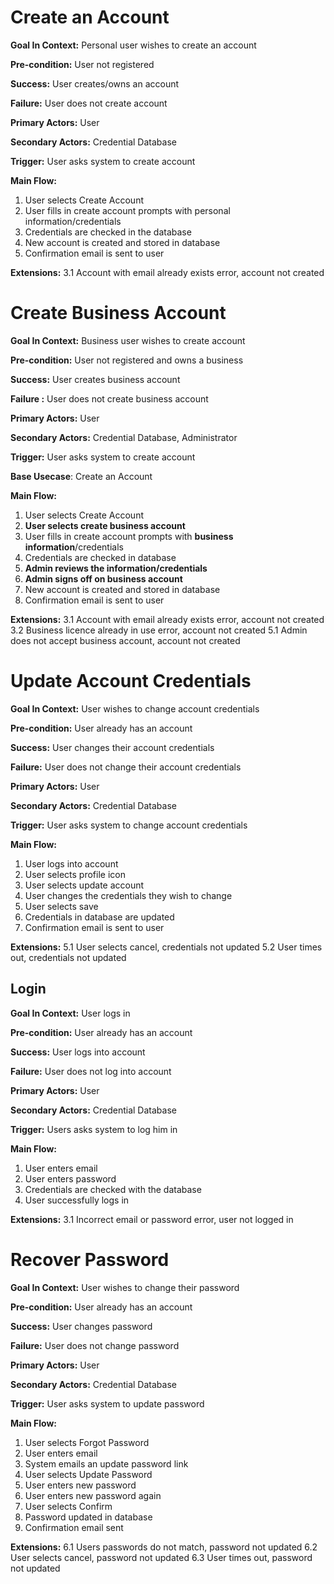 
# Create an Account

**Goal In Context:** Personal user wishes to create an account

**Pre-condition:** User not registered

**Success:** User creates/owns an account

**Failure:** User does not create account

**Primary Actors:** User

**Secondary Actors:** Credential Database

**Trigger:** User asks system to create account

**Main Flow:**
1. User selects Create Account
2. User fills in create account prompts with personal information/credentials
3. Credentials are checked in the database
4. New account is created and stored in database
5. Confirmation email is sent to user       

**Extensions:**
3.1 Account with email already exists error, account not created

# Create Business Account

**Goal In Context:**  Business user wishes to create account

**Pre-condition:**  User not registered and owns a business

**Success:**  User creates business account

**Failure :**  User does not create business account

**Primary Actors:** User

**Secondary Actors:** Credential Database, Administrator

**Trigger:** User asks system to create account

**Base Usecase**: Create an Account

**Main Flow:**
1. User selects Create Account
2. **User selects create business account**
3. User fills in create account prompts with **business information**/credentials
4. Credentials are checked in database
5. **Admin reviews the information/credentials**
6. **Admin signs off on business account**
7. New account is created and stored in database
8. Confirmation email is sent to user

**Extensions:**
3.1 Account with email already exists error, account not created
3.2 Business licence already in use error, account not created
5.1 Admin does not accept business account, account not created

# Update Account Credentials

**Goal In Context:** User wishes to change account credentials

**Pre-condition:** User already has an account

**Success:** User changes their account credentials

**Failure:** User does not change their account credentials

**Primary Actors:** User

**Secondary Actors:** Credential Database

**Trigger:** User asks system to change account credentials

**Main Flow:**
1. User logs into account
2. User selects profile icon
3. User selects update account
4. User changes the credentials they wish to change
5. User selects save
6. Credentials in database are updated
7. Confirmation email is sent to user

**Extensions:**
5.1 User selects cancel, credentials not updated
5.2 User times out, credentials not updated

## Login

**Goal In Context:** User logs in

**Pre-condition:** User already has an account

**Success:** User logs into account

**Failure:** User does not log into account

**Primary Actors:** User

**Secondary Actors:** Credential Database

**Trigger:** Users asks system to log him in

**Main Flow:**
1. User enters email
2. User enters password
3. Credentials are checked with the database
4. User successfully logs in

**Extensions:**
3.1 Incorrect email or password error, user not logged in

# Recover Password

**Goal In Context:** User wishes to change their password

**Pre-condition:** User already has an account

**Success:** User changes password

**Failure:** User does not change password

**Primary Actors:** User

**Secondary Actors:** Credential Database

**Trigger:** User asks system to update password

**Main Flow:**
1. User selects Forgot Password
2. User enters email
3. System emails an update password link
4. User selects Update Password
5. User enters new password
6. User enters new password again
7. User selects Confirm
8. Password updated in database
9. Confirmation email sent

**Extensions:**
6.1 Users passwords do not match, password not updated
6.2 User selects cancel, password not updated
6.3 User times out, password not updated
